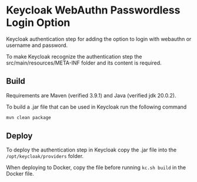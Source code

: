 # Keycloak WebAuthn Passwordless Login Option

Keycloak authentication step for adding the option to login with webauthn or username and password.

To make Keycloak recognize the authentication step the src/main/resources/META-INF folder and its content is required.

## Build

Requirements are Maven (verified 3.9.1) and Java (verified jdk 20.0.2).

To build a .jar file that can be used in Keycloak run the following command

```bash
mvn clean package
```

## Deploy

To deploy the authentication step in Keycloak copy the .jar file into the `/opt/keycloak/providers` folder.

When deploying to Docker, copy the file before running `kc.sh build` in the Docker file.
